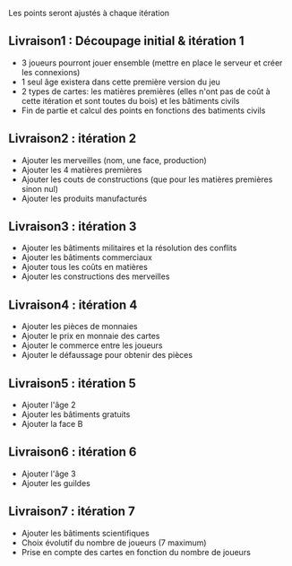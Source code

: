 Les points seront ajustés à chaque itération 

## Livraison1 : Découpage initial & itération 1
  * 3 joueurs pourront jouer ensemble (mettre en place le serveur et créer les connexions)
  * 1 seul âge existera dans cette première version du jeu
  * 2 types de cartes: les matières premières (elles n'ont pas de coût à cette itération et sont toutes du bois) et les bâtiments civils
  * Fin de partie et calcul des points en fonctions des batiments civils

## Livraison2 : itération 2
  * Ajouter les merveilles (nom, une face, production)
  * Ajouter les 4 matières premières
  * Ajouter les couts de constructions (que pour les matières premières sinon nul)
  * Ajouter les produits manufacturés
  
## Livraison3 : itération 3
  * Ajouter les bâtiments militaires et la résolution des conflits
  * Ajouter les bâtiments commerciaux
  * Ajouter tous les coûts en matières
  * Ajouter les constructions des merveilles
  
## Livraison4 : itération 4
  * Ajouter les pièces de monnaies
  * Ajouter le prix en monnaie des cartes
  * Ajouter le commerce entre les joueurs
  * Ajouter le défaussage pour obtenir des pièces

## Livraison5 : itération 5
  * Ajouter l'âge 2
  * Ajouter les bâtiments gratuits
  * Ajouter la face B
  
## Livraison6 : itération 6
  * Ajouter l'âge 3
  * Ajouter les guildes
  
## Livraison7 : itération 7
  * Ajouter les bâtiments scientifiques 
  * Choix évolutif du nombre de joueurs (7 maximum)
  * Prise en compte des cartes en fonction du nombre de joueurs
  
